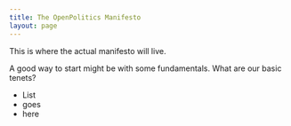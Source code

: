 ```yaml
---
title: The OpenPolitics Manifesto
layout: page
---
```


This is where the actual manifesto will live.

A good way to start might be with some fundamentals. What are our basic tenets?

* List
* goes
* here